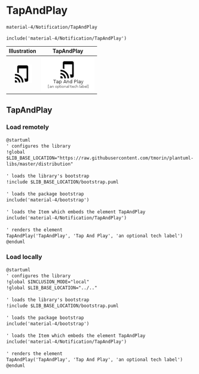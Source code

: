 # TapAndPlay


```text
material-4/Notification/TapAndPlay
```

```text
include('material-4/Notification/TapAndPlay')
```



| Illustration | TapAndPlay |
| :---: | :---: |
| ![illustration for Illustration](../../material-4/Notification/TapAndPlay.png) | ![illustration for TapAndPlay](../../material-4/Notification/TapAndPlay.Local.png) |




## TapAndPlay

### Load remotely
```plantuml
@startuml
' configures the library
!global $LIB_BASE_LOCATION="https://raw.githubusercontent.com/tmorin/plantuml-libs/master/distribution"

' loads the library's bootstrap
!include $LIB_BASE_LOCATION/bootstrap.puml

' loads the package bootstrap
include('material-4/bootstrap')

' loads the Item which embeds the element TapAndPlay
include('material-4/Notification/TapAndPlay')

' renders the element
TapAndPlay('TapAndPlay', 'Tap And Play', 'an optional tech label')
@enduml
```

### Load locally
```plantuml
@startuml
' configures the library
!global $INCLUSION_MODE="local"
!global $LIB_BASE_LOCATION="../.."

' loads the library's bootstrap
!include $LIB_BASE_LOCATION/bootstrap.puml

' loads the package bootstrap
include('material-4/bootstrap')

' loads the Item which embeds the element TapAndPlay
include('material-4/Notification/TapAndPlay')

' renders the element
TapAndPlay('TapAndPlay', 'Tap And Play', 'an optional tech label')
@enduml
```

